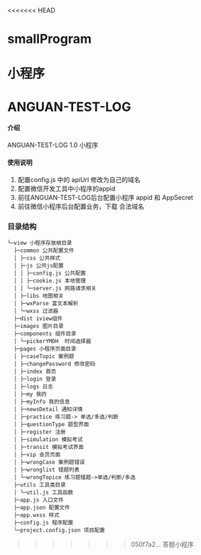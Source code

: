 <<<<<<< HEAD
# smallProgram
小程序
=======
# ANGUAN-TEST-LOG

#### 介绍
  ANGUAN-TEST-LOG 1.0 小程序

#### 使用说明

1. 配置config.js 中的 apiUrl 修改为自己的域名
2. 配置微信开发工具中小程序的appid
3. 前往ANGUAN-TEST-LOG后台配置小程序 appid 和 AppSecret 
3. 前往微信小程序后台配置业务，下载 合法域名

### 目录结构

~~~
└─view 小程序存放根目录
  ├─common 公共配置文件
  │ ├─css 公共样式
  │ ├─js 公共js配置
  │ │ ├─config.js 公共配置
  │ │ ├─cookie.js 本地管理
  │ │ └─server.js 网路请求相关
  │ ├─libs 地图相关
  │ ├─wxParse 富文本解析
  │ └─wxss 过滤器
  ├─dist iview组件
  ├─images 图片目录
  ├─components 组件目录
  │ └─pickerYMDH  时间选择器
  ├─pages 小程序页面目录
  │ ├─caseTopic 案例题
  │ ├─changePassword 修改密码
  │ ├─index 首页
  │ ├─login 登录
  │ ├─logs 日志
  │ ├─my 我的
  │ ├─myInfo 我的信息
  │ ├─newsDetail 通知详情
  │ ├─practice 练习题-> 单选/多选/判断
  │ ├─questionType 题型界面
  │ ├─register 注册
  │ ├─simulation 模拟考试
  │ ├─transit 模拟考试界面
  │ ├─vip 会员页面
  │ ├─wrongCase 案例题错误
  │ ├─wronglist 错题列表
  │ └─wrongTopice 练习题错题->单选/判断/多选
  ├─utils 工具类目录
  │ └─util.js 工具函数
  ├─app.js 入口文件
  ├─app.json 配置文件
  ├─app.wxss 样式
  ├─config.js 程序配置
  └─project.config.json 项目配置
~~~
>>>>>>> 050f7a2... 答题小程序
